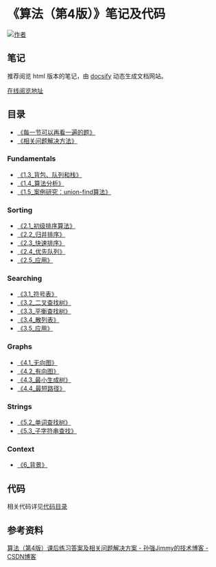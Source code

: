 # 《算法（第4版）》笔记及代码

[![作者](https://img.shields.io/badge/%E4%BD%9C%E8%80%85-KyonHuang-7AD6FD.svg)](http://kyonhuang.top)

## 笔记

推荐阅览 html 版本的笔记，由 [docsify](https://docsify.js.org/#/zh-cn/) 动态生成文档网站。

[在线阅览地址](http://kyonhuang.top/Algorithms-notes/)

## 目录

* [《每一节可以再看一遍的题》](https://github.com/bighuang624/Algorithms-notes/blob/master/每一节可以再看一遍的题.md)
* [《相关问题解决方法》](https://github.com/bighuang624/Algorithms-notes/blob/master/相关问题解决方法.md)

### Fundamentals

* [《1.3_背包、队列和栈》](https://github.com/bighuang624/Algorithms-notes/blob/master/docs/Fundamentals/1.3_背包、队列和栈.md)
* [《1.4_算法分析》](https://github.com/bighuang624/Algorithms-notes/blob/master/docs/Fundamentals/1.4_算法分析.md)
* [《1.5_案例研究：union-find算法》](https://github.com/bighuang624/Algorithms-notes/blob/master/docs/Fundamentals/1.5_案例研究：union-find算法.md)

### Sorting

* [《2.1_初级排序算法》](https://github.com/bighuang624/Algorithms-notes/blob/master/docs/Sorting/2.1_初级排序算法.md)
* [《2.2_归并排序》](https://github.com/bighuang624/Algorithms-notes/blob/master/docs/Sorting/2.2_归并排序.md)
* [《2.3_快速排序》](https://github.com/bighuang624/Algorithms-notes/blob/master/docs/Sorting/2.3_快速排序.md)
* [《2.4_优先队列》](https://github.com/bighuang624/Algorithms-notes/blob/master/docs/Sorting/2.4_优先队列.md)
* [《2.5_应用》](https://github.com/bighuang624/Algorithms-notes/blob/master/docs/Sorting/2.5_应用.md)

### Searching

* [《3.1_符号表》](https://github.com/bighuang624/Algorithms-notes/blob/master/docs/Searching/3.1_符号表.md)
* [《3.2_二叉查找树》](https://github.com/bighuang624/Algorithms-notes/blob/master/docs/Searching/3.2_二叉查找树.md)
* [《3.3_平衡查找树》](https://github.com/bighuang624/Algorithms-notes/blob/master/docs/Searching/3.3_平衡查找树.md)
* [《3.4_散列表》](https://github.com/bighuang624/Algorithms-notes/blob/master/docs/Searching/3.4_散列表.md)
* [《3.5_应用》](https://github.com/bighuang624/Algorithms-notes/blob/master/docs/Searching/3.5_应用.md)

### Graphs

* [《4.1_无向图》](https://github.com/bighuang624/Algorithms-notes/blob/master/docs/Graphs/4.1_无向图.md)
* [《4.2_有向图》](https://github.com/bighuang624/Algorithms-notes/blob/master/docs/Graphs/4.2_有向图.md)
* [《4.3_最小生成树》](https://github.com/bighuang624/Algorithms-notes/blob/master/docs/Graphs/4.3_最小生成树.md)
* [《4.4_最短路径》](https://github.com/bighuang624/Algorithms-notes/blob/master/docs/Graphs/4.4_最短路径.md)

### Strings

* [《5.2_单词查找树》](https://github.com/bighuang624/Algorithms-notes/blob/master/docs/Strings/5.2_单词查找树.md)
* [《5.3_子字符串查找》](https://github.com/bighuang624/Algorithms-notes/blob/master/docs/Strings/5.3_子字符串查找.md)

### Context

* [《6_背景》](https://github.com/bighuang624/Algorithms-notes/blob/master/docs/Context/6_背景.md)

## 代码

相关代码详见[代码目录](https://github.com/bighuang624/Algorithms-notes/blob/master/code)

## 参考资料

[算法（第4版）课后练习答案及相关问题解决方案 - 孙强Jimmy的技术博客 - CSDN博客](http://blog.csdn.net/u013541140/article/details/53222770)

